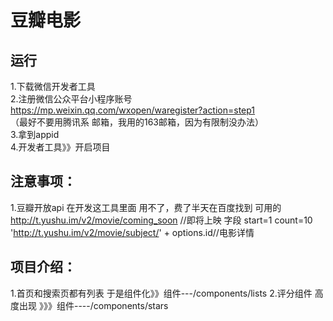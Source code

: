 豆瓣电影
==
运行
---
1.下载微信开发者工具  
2.注册微信公众平台小程序账号 https://mp.weixin.qq.com/wxopen/waregister?action=step1    
  （最好不要用腾讯系 邮箱，我用的163邮箱，因为有限制没办法）  
3.拿到appid   
4.开发者工具》》开启项目   

注意事项：
---
  1.豆瓣开放api 在开发这工具里面 用不了，费了半天在百度找到 可用的  
    http://t.yushu.im/v2/movie/coming_soon //即将上映 字段 start=1 count=10  
    'http://t.yushu.im/v2/movie/subject/' + options.id//电影详情   
 
项目介绍：
---
  1.首页和搜索页都有列表 于是组件化》》组件---/components/lists
  2.评分组件 高度出现 》》》组件----/components/stars
   
    
   

